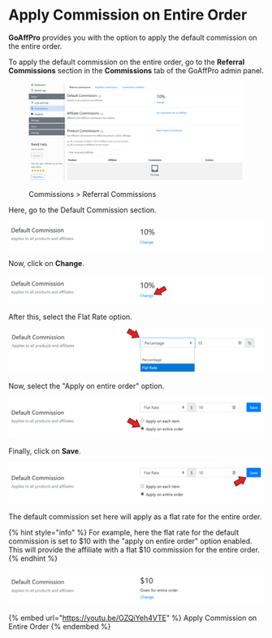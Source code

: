 # Apply Commission on Entire Order

**GoAffPro** provides you with the option to apply the default commission on the entire order.&#x20;

To apply the default commission on the entire order, go to the **Referral Commissions** section in the **Commissions** tab of the GoAffPro admin panel.&#x20;

<figure><img src="../../.gitbook/assets/image (203).png" alt=""><figcaption><p>Commissions > Referral Commissions</p></figcaption></figure>

Here, go to the Default Commission section.

![Default Commission](<../../.gitbook/assets/image (719).png>)

Now, click on **Change**.

![Click on Change](<../../.gitbook/assets/Annotation 2020-09-02 024220.png>)

After this, select the Flat Rate option.

![Select Flat Rate](<../../.gitbook/assets/Annotation 2020-09-02 024356.png>)

Now, select the "Apply on entire order" option.

![Select the "Apply on entire order" option](<../../.gitbook/assets/Annotation 2020-09-02 024807 (1).png>)

Finally, click on **Save**.

![Click on Save](<../../.gitbook/assets/Annotation 2020-09-02 024807.png>)

The default commission set here will apply as a flat rate for the entire order.&#x20;

{% hint style="info" %}
For example, here the flat rate for the default commission is set to $10 with the "apply on entire order" option enabled. This will provide the affiliate with a flat $10 commission for the entire order.
{% endhint %}

![](<../../.gitbook/assets/image (916).png>)

{% embed url="https://youtu.be/OZQiYeh4VTE" %}
Apply Commission on Entire Order
{% endembed %}
